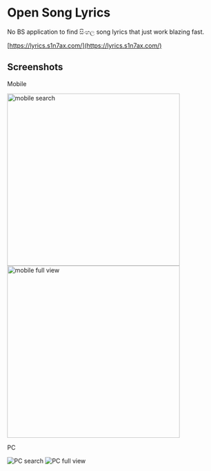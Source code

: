 # Open Song Lyrics

No BS application to find සිංහල song lyrics that just work blazing fast.

[https://lyrics.s1n7ax.com/](https://lyrics.s1n7ax.com/)

## Screenshots

Mobile

<img src="https://github.com/user-attachments/assets/995cc27e-8394-40f5-b70b-0d9ca61fc3e1" alt="mobile search" width="400"/>
<img src="https://github.com/user-attachments/assets/65d82d21-25c8-4aa2-ae24-93acc9980cda" alt="mobile full view" width="400"/>

PC

![PC search](https://github.com/user-attachments/assets/8c4e760e-9314-4fb6-901d-b962b3f673e5)
![PC full view](https://github.com/user-attachments/assets/ed1d5b0f-0eec-4457-a509-57c70a75bcf7)
